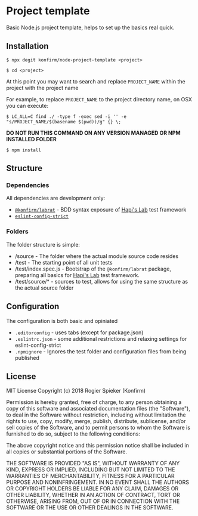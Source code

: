 # Project template

Basic Node.js project template, helps to set up the basics real quick.


## Installation

```
$ npx degit konfirm/node-project-template <project>

$ cd <project>
```

At this point you may want to search and replace `PROJECT_NAME` within the project with the project name

For example, to replace `PROJECT_NAME` to the project directory name, on OSX you can execute:

```
$ LC_ALL=C find ./ -type f -exec sed -i '' -e "s/PROJECT_NAME/$(basename $(pwd))/g" {} \;
```

**DO NOT RUN THIS COMMAND ON ANY VERSION MANAGED OR NPM INSTALLED FOLDER**

```
$ npm install
```


## Structure

### Dependencies
All dependencies are development only:
 - [`@konfirm/labrat`](https://www.npmjs.com/package/@konfirm/labrat) - BDD syntax exposure of [Hapi's Lab](https://github.com/hapijs/lab) test framework
 - [`eslint-config-strict`](https://www.npmjs.com/package/eslint-config-strict)

### Folders
The folder structure is simple:

 - /source - The folder where the actual module source code resides
 - /test - The starting point of all unit tests
 - /test/index.spec.js - Bootstrap of the `@konfirm/labrat` package, preparing all basics for [Hapi's Lab](https://github.com/hapijs/lab) test framework.
 - /test/source/* - sources to test, allows for using the same structure as the actual source folder

## Configuration
The configuration is both basic and opiniated
 - `.editorconfig` - uses tabs (except for package.json)
 - `.eslintrc.json` - some additional restrictions and relaxing settings for eslint-config-strict
 - `.npmignore` - Ignores the test folder and configuration files from being published


## License

MIT License Copyright (c) 2018 Rogier Spieker (Konfirm)

Permission is hereby granted, free of charge, to any person obtaining a copy of this software and associated documentation files (the "Software"), to deal in the Software without restriction, including without limitation the rights to use, copy, modify, merge, publish, distribute, sublicense, and/or sell copies of the Software, and to permit persons to whom the Software is furnished to do so, subject to the following conditions:

The above copyright notice and this permission notice shall be included in all copies or substantial portions of the Software.

THE SOFTWARE IS PROVIDED "AS IS", WITHOUT WARRANTY OF ANY KIND, EXPRESS OR IMPLIED, INCLUDING BUT NOT LIMITED TO THE WARRANTIES OF MERCHANTABILITY, FITNESS FOR A PARTICULAR PURPOSE AND NONINFRINGEMENT. IN NO EVENT SHALL THE AUTHORS OR COPYRIGHT HOLDERS BE LIABLE FOR ANY CLAIM, DAMAGES OR OTHER LIABILITY, WHETHER IN AN ACTION OF CONTRACT, TORT OR OTHERWISE, ARISING FROM, OUT OF OR IN CONNECTION WITH THE SOFTWARE OR THE USE OR OTHER DEALINGS IN THE SOFTWARE.
